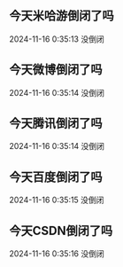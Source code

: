 ## 今天米哈游倒闭了吗

2024-11-16 0:35:13 没倒闭

## 今天微博倒闭了吗

2024-11-16 0:35:14 没倒闭

## 今天腾讯倒闭了吗

2024-11-16 0:35:14 没倒闭

## 今天百度倒闭了吗

2024-11-16 0:35:15 没倒闭

## 今天CSDN倒闭了吗

2024-11-16 0:35:16 没倒闭

